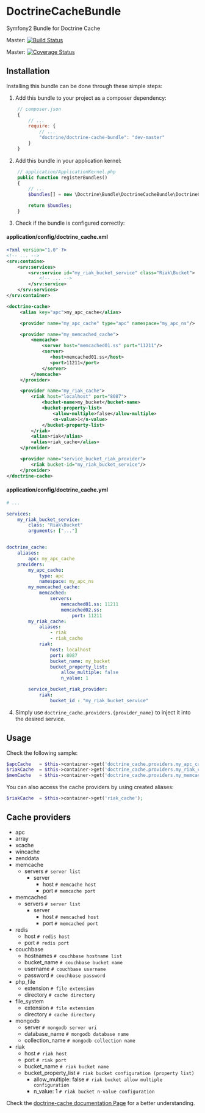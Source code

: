 DoctrineCacheBundle
===================

Symfony2 Bundle for Doctrine Cache

Master: [![Build Status](https://secure.travis-ci.org/doctrine/DoctrineCacheBundle.png?branch=master)](http://travis-ci.org/doctrine/DoctrineCacheBundle)

Master: [![Coverage Status](https://coveralls.io/repos/doctrine/DoctrineCacheBundle/badge.png?branch=master)](https://coveralls.io/r/doctrine/DoctrineCacheBundle?branch=master)

## Installation

Installing this bundle can be done through these simple steps:

1. Add this bundle to your project as a composer dependency:
```javascript
    // composer.json
    {
        // ...
        require: {
            // ...
            "doctrine/doctrine-cache-bundle": "dev-master"
        }
    }
```

2. Add this bundle in your application kernel:
```php
    // application/ApplicationKernel.php
    public function registerBundles()
    {
        // ...
        $bundles[] = new \Doctrine\Bundle\DoctrineCacheBundle\DoctrineCacheBundle();

        return $bundles;
    }
```

3. Check if the bundle is configured correctly:

#### application/config/doctrine_cache.xml
```xml
<?xml version="1.0" ?>
<!-- ... -->
<srv:containe>
    <srv:services>
        <srv:service id="my_riak_bucket_service" class="Riak\Bucket">
            <!-- ... -->
        </srv:service>
    </srv:services>
</srv:container>

<doctrine-cache>
     <alias key="apc">my_apc_cache</alias>

     <provider name="my_apc_cache" type="apc" namespace="my_apc_ns"/>

     <provider name="my_memcached_cache">
         <memcache>
             <server host="memcached01.ss" port="11211"/>
             <server>
                <host>memcached01.ss</host>
                <port>11211</port>
             </server>
         </memcache>
     </provider>

     <provider name="my_riak_cache">
         <riak host="localhost" port="8087">
             <bucket-name>my_bucket</bucket-name>
             <bucket-property-list>
                 <allow-multiple>false</allow-multiple>
                 <n-value>1</n-value>
             </bucket-property-list>
         </riak>
         <alias>riak</alias>
         <alias>riak_cache</alias>
     </provider>

     <provider name="service_bucket_riak_provider">
         <riak bucket-id="my_riak_bucket_service"/>
     </provider>
</doctrine-cache>
```

#### application/config/doctrine_cache.yml
```yml
# ...

services:
    my_riak_bucket_service:
        class: "Riak\Bucket"
        arguments: ["..."]


doctrine_cache:
    aliases:
        apc: my_apc_cache
    providers:
        my_apc_cache:
            type: apc
            namespace: my_apc_ns
        my_memcached_cache:
            memcached:
                servers:
                    memcached01.ss: 11211
                    memcached02.ss: 
                        port: 11211
        my_riak_cache:
            aliases:
                - riak
                - riak_cache
            riak:
                host: localhost
                port: 8087
                bucket_name: my_bucket
                bucket_property_list:
                    allow_multiple: false
                    n_value: 1

        service_bucket_riak_provider:
            riak:
                bucket_id : "my_riak_bucket_service"
```

4. Simply use `doctrine_cache.providers.{provider_name}` to inject it into the desired service.


## Usage

Check the following sample:


```php
$apcCache   = $this->container->get('doctrine_cache.providers.my_apc_cache');
$riakCache  = $this->container->get('doctrine_cache.providers.my_riak_cache');
$memCache   = $this->container->get('doctrine_cache.providers.my_memcached_cache');

```

You can also access the cache providers by using created aliases:

```php
$riakCache  = $this->container->get('riak_cache');
```

## Cache providers

- apc
- array
- xcache
- wincache
- zenddata
- memcache
    - servers ``# server list``
        - server
            - host ``# memcache host``
            - port ``# memcache port``
- memcached
    - servers ``# server list``
        - server
            - host ``# memcached host``
            - port ``# memcached port``
- redis
    - host ``# redis host``
    - port ``# redis port``
- couchbase
    - hostnames    ``# couchbase hostname list``
    - bucket_name  ``# couchbase bucket name``
    - username     ``# couchbase username``
    - password     ``# couchbase password``
- php_file
    - extension    ``# file extension``
    - directory    ``# cache directory``
- file_system
    - extension    ``# file extension``
    - directory    ``# cache directory``
- mongodb
    - server            ``# mongodb server uri``
    - database_name     ``# mongodb database name``
    - collection_name   ``# mongodb collection name``
- riak
    - host                          ``# riak host``
    - port                          ``# riak port``
    - bucket_name                   ``# riak bucket name``
    - bucket_property_list          ``# riak bucket configuration (property list)``
        - allow_multiple: false     ``# riak bucket allow multiple configuration``
        - n_value: 1                ``# riak bucket n-value configuration``


Check the [doctrine-cache documentation Page](http://docs.doctrine-project.org/projects/doctrine-common/en/latest/reference/caching.html) for a better understanding.
